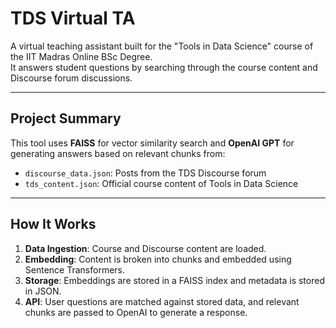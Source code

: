 # TDS Virtual TA

A virtual teaching assistant built for the "Tools in Data Science" course of the IIT Madras Online BSc Degree.  
It answers student questions by searching through the course content and Discourse forum discussions.

---

## Project Summary

This tool uses **FAISS** for vector similarity search and **OpenAI GPT** for generating answers based on relevant chunks from:

- `discourse_data.json`: Posts from the TDS Discourse forum
- `tds_content.json`: Official course content of Tools in Data Science

---

## How It Works

1. **Data Ingestion**: Course and Discourse content are loaded.
2. **Embedding**: Content is broken into chunks and embedded using Sentence Transformers.
3. **Storage**: Embeddings are stored in a FAISS index and metadata is stored in JSON.
4. **API**: User questions are matched against stored data, and relevant chunks are passed to OpenAI to generate a response.

